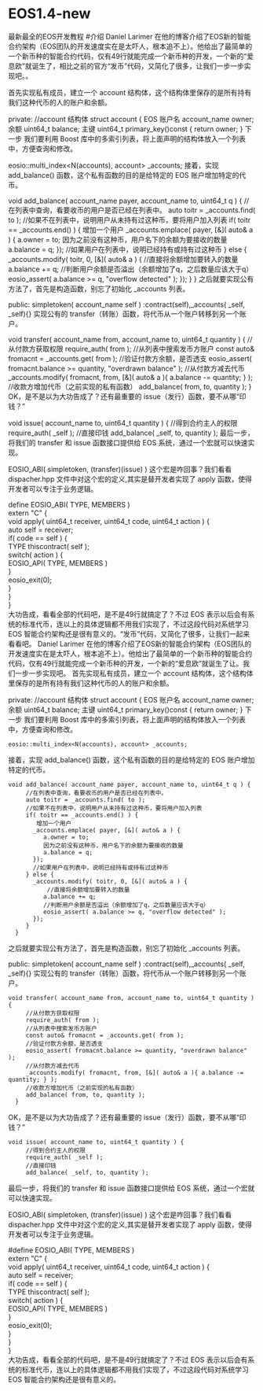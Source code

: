 # EOS1.4-new
最新最全的EOS开发教程
#介绍
Daniel Larimer 在他的博客介绍了EOS新的智能合约架构（EOS团队的开发速度实在是太吓人，根本追不上）。他给出了最简单的一个新币种的智能合约代码，仅有49行就能完成一个新币种的开发，一个新的“爱息欧”就诞生了，相比之前的官方“发币”代码，又简化了很多，让我们一步一步实现吧。。

首先实现私有成员，建立一个 account 结构体，这个结构体里保存的是所有持有我们这种代币的人的账户和余额。

private:
//account 结构体 
struct account {
EOS 账户名
account_name owner;
余额
uint64_t balance;
主键
uint64_t primary_key()const { return owner; }
下一步 我们要利用 Boost 库中的多索引列表，将上面声明的结构体放入一个列表中，方便查询和修改。

eosio::multi_index<N(accounts), account> _accounts;
接着，实现 add_balance() 函数，这个私有函数的目的是给特定的 EOS 账户增加特定的代币。

void add_balance( account_name payer, account_name to, uint64_t q ) {
     //在列表中查询，看要收币的用户是否已经在列表中。
     auto toitr = _accounts.find( to );
     //如果不在列表中，说明用户从未持有过这种币，要将用户加入列表
     if( toitr == _accounts.end() ) {
        增加一个用户
       _accounts.emplace( payer, [&]( auto& a ) {
          a.owner = to;
          因为之前没有这种币，用户名下的余额为要接收的数量
          a.balance = q;
       });
       //如果用户在列表中，说明已经持有或持有过这种币
     } else {
       _accounts.modify( toitr, 0, [&]( auto& a ) {
           //直接将余额增加要转入的数量
          a.balance += q;
          //判断用户余额是否溢出（余额增加了q，之后数量应该大于q）
          eosio_assert( a.balance >= q, "overflow detected" );
       });
     }
  }
之后就要实现公有方法了，首先是构造函数，别忘了初始化 _accounts 列表。

public:
simpletoken( account_name self )
:contract(self),_accounts( _self, _self){}
实现公有的 transfer（转账）函数，将代币从一个账户转移到另一个账户。

void transfer( account_name from, account_name to, uint64_t quantity ) {
     //从付款方获取权限
     require_auth( from );
     //从列表中搜索发币方账户
     const auto& fromacnt = _accounts.get( from );
     //验证付款方余额，是否透支
     eosio_assert( fromacnt.balance >= quantity, "overdrawn balance" );
     //从付款方减去代币
     _accounts.modify( fromacnt, from, [&]( auto& a ){ a.balance -= quantity; } );
     //收款方增加代币（之前实现的私有函数）
     add_balance( from, to, quantity );
  }
OK，是不是以为大功告成了？还有最重要的 issue（发行）函数，要不从哪“印钱？”

void issue( account_name to, uint64_t quantity ) {
     //得到合约主人的权限
     require_auth( _self );
     //直接印钱
     add_balance( _self, to, quantity );
最后一步，将我们的 transfer 和 issue 函数接口提供给 EOS 系统，通过一个宏就可以快速实现。

EOSIO_ABI( simpletoken, (transfer)(issue) )
这个宏是咋回事？我们看看 dispacher.hpp 文件中对这个宏的定义,其实是替开发者实现了 apply 函数，使得开发者可以专注于业务逻辑。

define EOSIO_ABI( TYPE, MEMBERS ) \
extern "C" { \
void apply( uint64_t receiver, uint64_t code, uint64_t action ) { \
auto self = receiver; \
if( code == self ) { \
TYPE thiscontract( self ); \
switch( action ) { \
EOSIO_API( TYPE, MEMBERS ) \
} \
eosio_exit(0); \
} \
} \
} \
大功告成，看看全部的代码吧，是不是49行就搞定了？不过 EOS 表示以后会有系统的标准代币，连以上的具体逻辑都不用我们实现了，不过这段代码对系统学习 EOS 智能合约架构还是很有意义的。“发币”代码，又简化了很多，让我们一起来看看吧。
Daniel Larimer 在他的博客介绍了EOS新的智能合约架构（EOS团队的开发速度实在是太吓人，根本追不上）。他给出了最简单的一个新币种的智能合约代码，仅有49行就能完成一个新币种的开发，一个新的“爱息欧”就诞生了让。我们一步一步实现吧。
首先实现私有成员，建立一个 account 结构体，这个结构体里保存的是所有持有我们这种代币的人的账户和余额。

 private:
      //account 结构体 
      struct account {
         EOS 账户名
         account_name owner;
         余额
         uint64_t     balance;
         主键
         uint64_t primary_key()const { return owner; }
下一步 我们要利用 Boost 库中的多索引列表，将上面声明的结构体放入一个列表中，方便查询和修改。

    eosio::multi_index<N(accounts), account> _accounts;
接着，实现 add_balance() 函数，这个私有函数的目的是给特定的 EOS 账户增加特定的代币。

    void add_balance( account_name payer, account_name to, uint64_t q ) {
         //在列表中查询，看要收币的用户是否已经在列表中。
         auto toitr = _accounts.find( to );
         //如果不在列表中，说明用户从未持有过这种币，要将用户加入列表
         if( toitr == _accounts.end() ) {
            增加一个用户
           _accounts.emplace( payer, [&]( auto& a ) {
              a.owner = to;
              因为之前没有这种币，用户名下的余额为要接收的数量
              a.balance = q;
           });
           //如果用户在列表中，说明已经持有或持有过这种币
         } else {
           _accounts.modify( toitr, 0, [&]( auto& a ) {
               //直接将余额增加要转入的数量
              a.balance += q;
              //判断用户余额是否溢出（余额增加了q，之后数量应该大于q）
              eosio_assert( a.balance >= q, "overflow detected" );
           });
         }
      }
之后就要实现公有方法了，首先是构造函数，别忘了初始化 _accounts 列表。

public:
      simpletoken( account_name self )
      :contract(self),_accounts( _self, _self){}
实现公有的 transfer（转账）函数，将代币从一个账户转移到另一个账户。

    void transfer( account_name from, account_name to, uint64_t quantity ) {
         //从付款方获取权限
         require_auth( from );
         //从列表中搜索发币方账户
         const auto& fromacnt = _accounts.get( from );
         //验证付款方余额，是否透支
         eosio_assert( fromacnt.balance >= quantity, "overdrawn balance" );
         //从付款方减去代币
         _accounts.modify( fromacnt, from, [&]( auto& a ){ a.balance -= quantity; } );
         //收款方增加代币（之前实现的私有函数）
         add_balance( from, to, quantity );
      }
OK，是不是以为大功告成了？还有最重要的 issue（发行）函数，要不从哪“印钱？”

    void issue( account_name to, uint64_t quantity ) {
         //得到合约主人的权限
         require_auth( _self );
         //直接印钱
         add_balance( _self, to, quantity );
最后一步，将我们的 transfer 和 issue 函数接口提供给 EOS 系统，通过一个宏就可以快速实现。

EOSIO_ABI( simpletoken, (transfer)(issue) )
这个宏是咋回事？我们看看 dispacher.hpp 文件中对这个宏的定义,其实是替开发者实现了 apply 函数，使得开发者可以专注于业务逻辑。

#define EOSIO_ABI( TYPE, MEMBERS ) \
extern "C" { \
   void apply( uint64_t receiver, uint64_t code, uint64_t action ) { \
      auto self = receiver; \
      if( code == self ) { \
         TYPE thiscontract( self ); \
         switch( action ) { \
            EOSIO_API( TYPE, MEMBERS ) \
         } \
         eosio_exit(0); \
      } \
   } \
} \
大功告成，看看全部的代码吧，是不是49行就搞定了？不过 EOS 表示以后会有系统的标准代币，连以上的具体逻辑都不用我们实现了，不过这段代码对系统学习 EOS 智能合约架构还是很有意义的。
